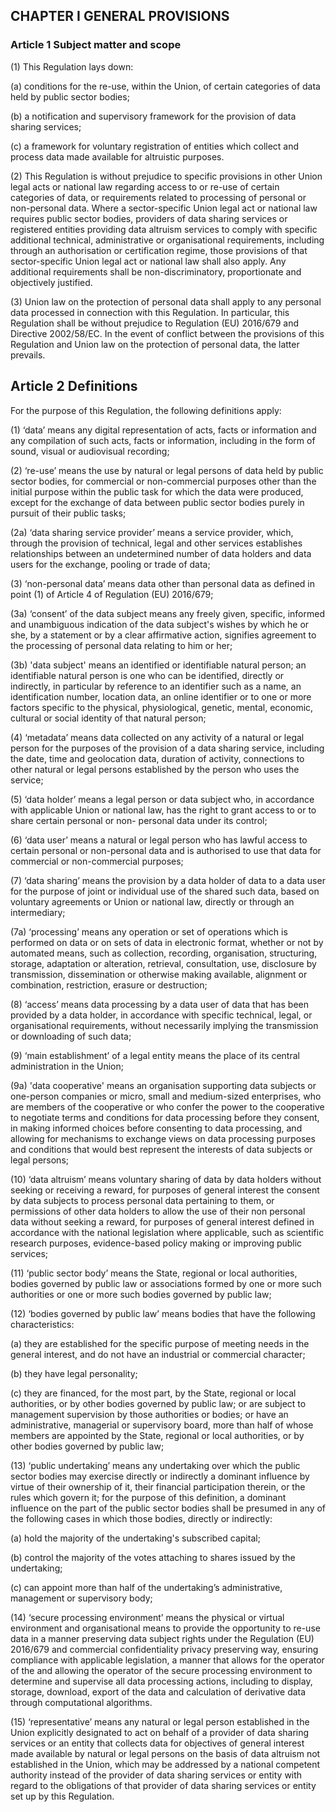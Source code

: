 
## CHAPTER I GENERAL PROVISIONS

### Article 1 Subject matter and scope

(1) This Regulation lays down:

(a) conditions for the re-use, within the Union, of certain categories of data held by public sector bodies;

(b) a notification and supervisory framework for the provision of data sharing services;

(c) a framework for voluntary registration of entities which collect and process data made available for altruistic purposes.

(2) This Regulation is without prejudice to specific provisions in other Union legal acts or national law regarding access to or re-use of certain categories of data, or requirements related to processing of personal or non-personal data. Where a sector-specific Union legal act or national law requires public sector bodies, providers of data sharing services or registered entities providing data altruism services to comply with specific additional technical, administrative or organisational requirements, including through an authorisation or certification regime, those provisions of that sector-specific Union legal act or national law shall also apply. Any additional requirements shall be non-discriminatory, proportionate and objectively justified.

(3) Union law on the protection of personal data shall apply to any personal data processed in connection with this Regulation. In particular, this Regulation shall be without prejudice to Regulation (EU) 2016/679 and Directive 2002/58/EC. In the event of conflict between the provisions of this Regulation and Union law on the protection of personal data, the latter prevails.

## Article 2 Definitions

For the purpose of this Regulation, the following definitions apply:

(1) ‘data’ means any digital representation of acts, facts or information and any compilation of such acts, facts or information, including in the form of sound, visual or audiovisual recording;

(2) ‘re-use’ means the use by natural or legal persons of data held by public sector bodies, for commercial or non-commercial purposes other than the initial purpose within the public task for which the data were produced, except for the exchange of data between public sector bodies purely in pursuit of their public tasks;

(2a) ‘data sharing service provider’ means a service provider, which, through the provision of technical, legal and other services establishes relationships between an undetermined number of data holders and data users for the exchange, pooling or trade of data;

(3) ‘non-personal data’ means data other than personal data as defined in point (1) of Article 4 of Regulation (EU) 2016/679;

(3a) ‘consent’ of the data subject means any freely given, specific, informed and unambiguous indication of the data subject's wishes by which he or she, by a statement or by a clear affirmative action, signifies agreement to the processing of personal data relating to him or her;

(3b) 'data subject' means an identified or identifiable natural person; an identifiable natural person is one who can be identified, directly or indirectly, in particular by reference to an identifier such as a name, an identification number, location data, an online identifier or to one or more factors specific to the physical, physiological, genetic, mental, economic, cultural or social identity of that natural person;

(4) ‘metadata’ means data collected on any activity of a natural or legal person for the purposes of the provision of a data sharing service, including the date, time and geolocation data, duration of activity, connections to other natural or legal persons established by the person who uses the service;

(5) ‘data holder’ means a legal person or data subject who, in accordance with applicable Union or national law, has the right to grant access to or to share certain personal or non- personal data under its control;

(6) ‘data user’ means a natural or legal person who has lawful access to certain personal or non-personal data and is authorised to use that data for commercial or non-commercial purposes;

(7) ‘data sharing’ means the provision by a data holder of data to a data user for the purpose of joint or individual use of the shared such data, based on voluntary agreements or Union or national law, directly or through an intermediary;

(7a) ‘processing’ means any operation or set of operations which is performed on data or on sets of data in electronic format, whether or not by automated means, such as collection, recording, organisation, structuring, storage, adaptation or alteration, retrieval, consultation, use, disclosure by transmission, dissemination or otherwise making available, alignment or combination, restriction, erasure or destruction;

(8) ‘access’ means data processing by a data user of data that has been provided by a data holder, in accordance with specific technical, legal, or organisational requirements, without necessarily implying the transmission or downloading of such data;

(9) ‘main establishment’ of a legal entity means the place of its central administration in the Union;

(9a) 'data cooperative' means an organisation supporting data subjects or one-person companies or micro, small and medium-sized enterprises, who are members of the cooperative or who confer the power to the cooperative to negotiate terms and conditions for data processing before they consent, in making informed choices before consenting to data processing, and allowing for mechanisms to exchange views on data processing purposes and conditions that would best represent the interests of data subjects or legal persons;

(10) ‘data altruism’ means voluntary sharing of data by data holders without seeking or receiving a reward, for purposes of general interest the consent by data subjects to process personal data pertaining to them, or permissions of other data holders to allow the use of their non personal data without seeking a reward, for purposes of general interest defined in accordance with the national legislation where applicable, such as scientific research purposes, evidence-based policy making or improving public services;

(11) ‘public sector body’ means the State, regional or local authorities, bodies governed by public law or associations formed by one or more such authorities or one or more such bodies governed by public law;

(12) ‘bodies governed by public law’ means bodies that have the following characteristics:

(a) they are established for the specific purpose of meeting needs in the general interest,
and do not have an industrial or commercial character;

(b) they have legal personality;

(c) they are financed, for the most part, by the State, regional or local authorities, or by other bodies governed by public law; or are subject to management supervision by those authorities or bodies; or have an administrative, managerial or supervisory board, more than half of whose members are appointed by the State, regional or local authorities, or by other bodies governed by public law;

(13) ‘public undertaking’ means any undertaking over which the public sector bodies may exercise directly or indirectly a dominant influence by virtue of their ownership of it, their financial participation therein, or the rules which govern it; for the purpose of this definition, a dominant influence on the part of the public sector bodies shall be presumed in any of the following cases in which those bodies, directly or indirectly:

(a) hold the majority of the undertaking's subscribed capital;

(b) control the majority of the votes attaching to shares issued by the undertaking;

(c) can appoint more than half of the undertaking’s administrative, management or supervisory body;

(14) ‘secure processing environment’ means the physical or virtual environment and organisational means to provide the opportunity to re-use data in a manner preserving data subject rights under the Regulation (EU) 2016/679 and commercial confidentiality privacy preserving way, ensuring compliance with applicable legislation, a manner that allows for the operator of the and allowing the operator of the secure processing environment to determine and supervise all data processing actions, including to display, storage, download, export of the data and calculation of derivative data through computational algorithms.

(15) ‘representative’ means any natural or legal person established in the Union explicitly designated to act on behalf of a provider of data sharing services or an entity that collects data for objectives of general interest made available by natural or legal persons on the basis of data altruism not established in the Union, which may be addressed by a national competent authority instead of the provider of data sharing services or entity with regard to the obligations of that provider of data sharing services or entity set up by this Regulation.
